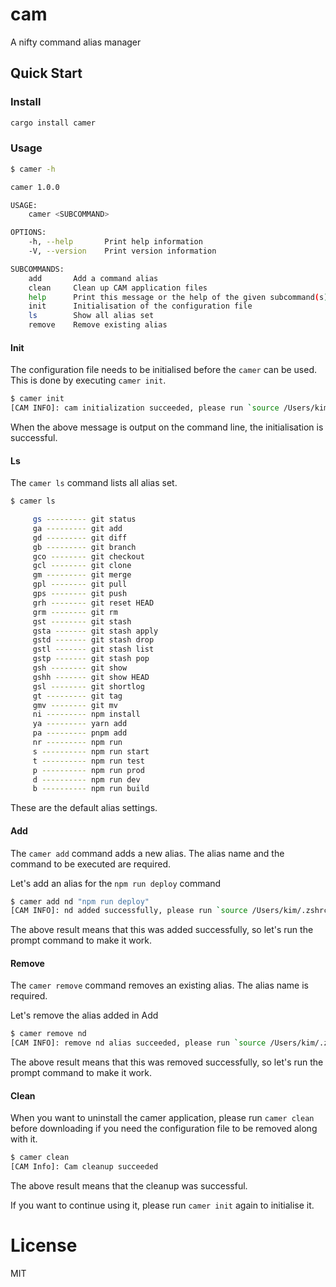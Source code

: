 # cam

A nifty command alias manager

## Quick Start


### Install

```bash
cargo install camer
```

### Usage

```bash
$ camer -h
```

```bash
camer 1.0.0

USAGE:
    camer <SUBCOMMAND>

OPTIONS:
    -h, --help       Print help information
    -V, --version    Print version information

SUBCOMMANDS:
    add       Add a command alias
    clean     Clean up CAM application files
    help      Print this message or the help of the given subcommand(s)
    init      Initialisation of the configuration file
    ls        Show all alias set
    remove    Remove existing alias
```

#### Init
The configuration file needs to be initialised before the `camer` can be used. This is done by executing `camer init`.

```bash
$ camer init
[CAM INFO]: cam initialization succeeded, please run `source /Users/kim/.zshrc`
```
When the above message is output on the command line, the initialisation is successful.

#### Ls
The `camer ls` command lists all alias set.

```bash
$ camer ls
```
```bash
     gs --------- git status
     ga --------- git add
     gd --------- git diff
     gb --------- git branch
     gco -------- git checkout
     gcl -------- git clone
     gm --------- git merge
     gpl -------- git pull
     gps -------- git push
     grh -------- git reset HEAD
     grm -------- git rm
     gst -------- git stash
     gsta ------- git stash apply
     gstd ------- git stash drop
     gstl ------- git stash list
     gstp ------- git stash pop
     gsh -------- git show
     gshh ------- git show HEAD
     gsl -------- git shortlog
     gt --------- git tag
     gmv -------- git mv
     ni --------- npm install
     ya --------- yarn add
     pa --------- pnpm add
     nr --------- npm run
     s ---------- npm run start
     t ---------- npm run test
     p ---------- npm run prod
     d ---------- npm run dev
     b ---------- npm run build
```
These are the default alias settings.

#### Add
The `camer add` command adds a new alias. The alias name and the command to be executed are required.

Let's add an alias for the `npm run deploy` command
```bash
$ camer add nd "npm run deploy"
[CAM INFO]: nd added successfully, please run `source /Users/kim/.zshrc`
```
The above result means that this was added successfully, so let's run the prompt command to make it work.

#### Remove
The `camer remove` command removes an existing alias. The alias name is required.

Let's remove the alias added in Add
```bash
$ camer remove nd
[CAM INFO]: remove nd alias succeeded, please run `source /Users/kim/.zshrc`
```
The above result means that this was removed successfully, so let's run the prompt command to make it work.

#### Clean
When you want to uninstall the camer application, please run `camer clean` before downloading if you need the configuration file to be removed along with it.

```bash
$ camer clean
[CAM Info]: Cam cleanup succeeded
```
The above result means that the cleanup was successful.

If you want to continue using it, please run `camer init` again to initialise it.
# License
MIT
